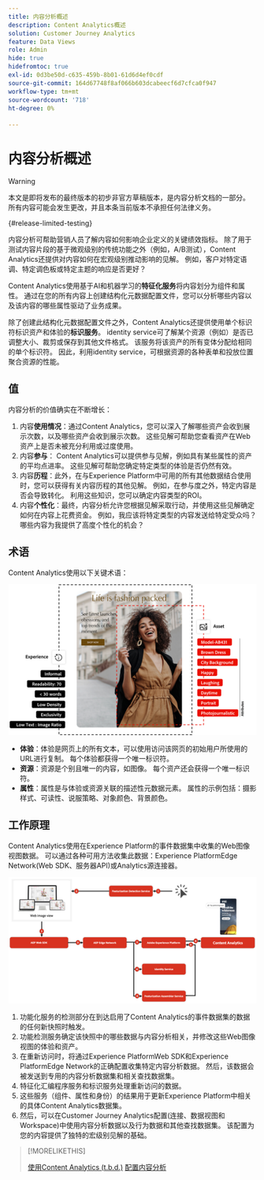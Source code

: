 ```yaml
---
title: 内容分析概述
description: Content Analytics概述
solution: Customer Journey Analytics
feature: Data Views
role: Admin
hide: true
hidefromtoc: true
exl-id: 0d3be50d-c635-459b-8b01-61d6d4ef0cdf
source-git-commit: 164d67748f8af066b603dcabeecf6d7cfca0f947
workflow-type: tm+mt
source-wordcount: '718'
ht-degree: 0%

---
```


# 内容分析概述

<!-- 
This is a placeholder article for upcoming Content Analytics documentation. Currently used to set up contextual help entries for developer working on onboarding UI and workspace UI 
-->

>[!WARNING]
>
>本文是即将发布的最终版本的初步非官方草稿版本，是内容分析文档的一部分。 所有内容可能会发生更改，并且本条当前版本不承担任何法律义务。
>

{#release-limited-testing}

内容分析可帮助营销人员了解内容如何影响企业定义的关键绩效指标。 除了用于测试内容片段的基于微观级别的传统功能之外（例如，A/B测试），Content Analytics还提供对内容如何在宏观级别推动影响的见解。 例如，客户对特定语调、特定调色板或特定主题的响应是否更好？

Content Analytics使用基于AI和机器学习的&#x200B;**特征化服务**&#x200B;将内容划分为组件和属性。 通过在您的所有内容上创建结构化元数据配置文件，您可以分析哪些内容以及该内容的哪些属性驱动了业务成果。

除了创建此结构化元数据配置文件之外，Content Analytics还提供使用单个标识符标识资产和体验的&#x200B;**标识服务**。 identity service可了解某个资源（例如）是否已调整大小、裁剪或保存到其他文件格式。 该服务将该资产的所有变体分配给相同的单个标识符。 因此，利用identity service，可根据资源的各种表单和投放位置聚合资源的性能。

## 值

内容分析的价值确实在不断增长：

1. 内容&#x200B;**使用情况**：通过Content Analytics，您可以深入了解哪些资产会收到展示次数，以及哪些资产会收到展示次数。 这些见解可帮助您查看资产在Web资产上是否未被充分利用或过度使用。
1. 内容&#x200B;**参与**： Content Analytics可以提供参与见解，例如具有某些属性的资产的平均点进率。 这些见解可帮助您确定特定类型的体验是否仍然有效。
1. 内容&#x200B;**历程**：此外，在与Experience Platform中可用的所有其他数据结合使用时，您可以获得有关内容历程的其他见解。 例如，在参与度之外，特定内容是否会导致转化。 利用这些知识，您可以确定内容类型的ROI。
1. 内容&#x200B;**个性化**：最终，内容分析允许您根据见解采取行动，并使用这些见解确定如何在内容上花费资金。 例如，我应该将特定类型的内容发送给特定受众吗？ 哪些内容为我提供了高度个性化的机会？

## 术语

Content Analytics使用以下关键术语：

![Assets和体验](/help/content-analytics/assets//content-analytics-experience-asset.png)

* **体验**：体验是网页上的所有文本，可以使用访问该网页的初始用户所使用的URL进行复制。 每个体验都获得一个唯一标识符。
* **资源**：资源是个别且唯一的内容，如图像。 每个资产还会获得一个唯一标识符。
* **属性**：属性是与体验或资源关联的描述性元数据元素。 属性的示例包括：摄影样式、可读性、说服策略、对象颜色、背景颜色。

## 工作原理

Content Analytics使用在Experience Platform的事件数据集中收集的Web图像视图数据。 可以通过各种可用方法收集此数据：Experience PlatformEdge Network(Web SDK、服务器API)或Analytics源连接器。

![内容分析 — 工作原理](assets/how-it-works.png)


1. 功能化服务的检测部分在到达启用了Content Analytics的事件数据集的数据的任何新快照时触发。
1. 功能检测服务确定该快照中的哪些数据与内容分析相关，并修改这些Web图像视图的体验和资产。
1. 在重新访问时，将通过Experience PlatformWeb SDK和Experience PlatformEdge Network的正确配置收集特定内容分析数据。 然后，该数据会被发送到专用的内容分析数据集和相关查找数据集。
1. 特征化汇编程序服务和标识服务处理重新访问的数据。
1. 这些服务（组件、属性和身份）的结果用于更新Experience Platform中相关的具体Content Analytics数据集。
1. 然后，可以在Customer Journey Analytics配置(连接、数据视图和Workspace)中使用内容分析数据以及行为数据和其他查找数据集。 该配置为您的内容提供了独特的宏级别见解的基础。

>[!MORELIKETHIS]
>
>[使用Content Analytics (t.b.d.)](#value)
>[配置内容分析](config/configuration.md)
